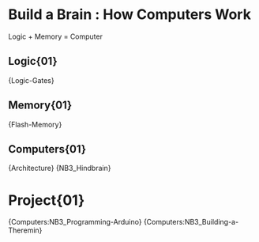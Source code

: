 # Build a Brain : How Computers Work
Logic + Memory = Computer

## Logic{01}
{Logic-Gates}

## Memory{01}
{Flash-Memory}

## Computers{01}
{Architecture}
{NB3_Hindbrain}

# Project{01}
{Computers:NB3_Programming-Arduino}
{Computers:NB3_Building-a-Theremin}